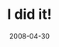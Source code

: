 ---
layout: base.njk
title : 'I did it!' 
view_title : 'I did it!' 
year : '2008' 
date : '2008-04-30' 
img_file : '/drawing/ididit2.png' 
html_file : 'ididit2' 
next_html : 'iamalwaystired.html' 
year_order : '180' 
permalink : "title/{{html_file}}.html"
---
